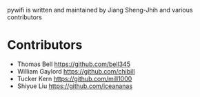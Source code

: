 pywifi is written and maintained by Jiang Sheng-Jhih and
various contributors

# Contributors

- Thomas Bell https://github.com/bell345
- William Gaylord https://github.com/chibill
- Tucker Kern https://github.com/mill1000
- Shiyue Liu https://github.com/iceananas
